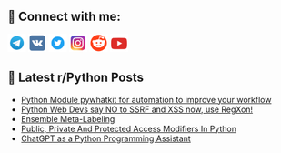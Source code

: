 ## 🔎 Connect with me:
[<img src="https://github.com/bullbesh/bullbesh/blob/main/images/Telegram.png" width="32" height="32" />](https://t.me/bullbesh)
[<img src="https://github.com/bullbesh/bullbesh/blob/main/images/VK.png" width="32" height="32" />](https://vk.com/bullbesh)
[<img src="https://github.com/bullbesh/bullbesh/blob/main/images/Twitter.png" width="32" height="32" />](https://twitter.com/bullbesh1)
[<img src="https://github.com/bullbesh/bullbesh/blob/main/images/Instagram.png" width="32" height="32" />](https://www.instagram.com/bullbesh)
[<img src="https://github.com/bullbesh/bullbesh/blob/main/images/Reddit.png" width="32" height="32" />](https://www.reddit.com/user/bullbesh)
[<img src="https://github.com/bullbesh/bullbesh/blob/main/images/YouTube.png" width="32" height="32" />](https://www.youtube.com/channel/UCtfjRs6uzgq5mfm8S06WTcg)

## 📕 Latest r/Python Posts
<!-- BLOG-POST-LIST:START -->
- [Python Module pywhatkit for automation to improve your workflow](https://www.reddit.com/r/Python/comments/10h3vzi/python_module_pywhatkit_for_automation_to_improve/)
- [Python Web Devs say NO to SSRF and XSS now, use RegXon!](https://www.reddit.com/r/Python/comments/10h3m6y/python_web_devs_say_no_to_ssrf_and_xss_now_use/)
- [Ensemble Meta-Labeling](https://www.reddit.com/r/Python/comments/10h2zzz/ensemble_metalabeling/)
- [Public, Private And Protected Access Modifiers In Python](https://www.reddit.com/r/Python/comments/10h19yz/public_private_and_protected_access_modifiers_in/)
- [ChatGPT as a Python Programming Assistant](https://www.reddit.com/r/Python/comments/10h0otx/chatgpt_as_a_python_programming_assistant/)
<!-- BLOG-POST-LIST:END -->
